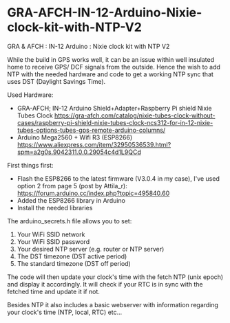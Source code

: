 # GRA-AFCH-IN-12-Arduino-Nixie-clock-kit-with-NTP-V2
GRA &amp; AFCH : IN-12 Arduino : Nixie clock kit with NTP V2

While the build in GPS works well, it can be an issue within well insulated home to receive GPS/ DCF signals from the outside. Hence the wish to add NTP with the needed hardware and code to get a working NTP sync that uses DST (Daylight Savings Time).

Used Hardware:
* GRA-AFCH; IN-12 Arduino Shield+Adapter+Raspberry Pi shield Nixie Tubes Clock https://gra-afch.com/catalog/nixie-tubes-clock-without-cases/raspberry-pi-shield-nixie-tubes-clock-ncs312-for-in-12-nixie-tubes-options-tubes-gps-remote-arduino-columns/
* Arduino Mega2560 + Wifi R3 (ESP8266) https://www.aliexpress.com/item/32950536539.html?spm=a2g0s.9042311.0.0.29054c4d1L9QCd

First things first:
* Flash the ESP8266 to the latest firmware (V3.0.4 in my case), I've used option 2 from page 5 (post by Attila_r): https://forum.arduino.cc/index.php?topic=495840.60
* Added the ESP8266 library in Arduino
* Install the needed libraries

The arduino_secrets.h file allows you to set:
1. Your WiFi SSID network
2. Your WiFi SSID password
3. Your desired NTP server (e.g. router or NTP server)
4. The DST timezone (DST active period)
5. The standard timezone (DST off period)

The code will then update your clock's time with the fetch NTP (unix epoch) and display it accordingly.
It will check if your RTC is in sync with the fetched time and update it if not.

Besides NTP it also includes a basic webserver with information regarding your clock's time (NTP, local, RTC) etc...
